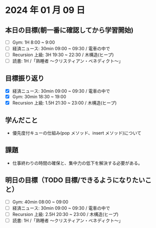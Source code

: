 # 2024 年 01 月 09 日

## 本日の目標(朝一番に確認してから学習開始)

- [ ] Gym: 1H 8:00 ~ 9:00
- [ ] 経済ニュース: 30min 09:00 ~ 09:30 / 電車の中で
- [ ] Recursion 上級: 3H 19:30 ~ 22:30 / 木構造(ヒープ)
- [ ] 読書: 1H /「熟睡者 〜クリスティアン・ベネディクト〜」

## 目標振り返り

- [x] 経済ニュース: 30min 09:00 ~ 09:30 / 電車の中で
- [x] Gym: 30min 18:30 ~ 19:00
- [x] Recursion 上級: 1.5H 21:30 ~ 23:00 / 木構造(ヒープ)

## 学んだこと

- 優先度付キューの仕組み(pop メソッド、insert メソッド)について

## 課題

- 仕事終わりの時間の確保と、集中力の低下を解決する必要がある。

## 明日の目標（TODO 目標/できるようになりたいこと）

- [ ] Gym: 40min 08:00 ~ 09:00
- [ ] 経済ニュース: 30min 09:00 ~ 09:30 / 電車の中で
- [ ] Recursion 上級: 2.5H 20:30 ~ 23:00 / 木構造(ヒープ)
- [ ] 読書: 1H /「熟睡者 〜クリスティアン・ベネディクト〜」
